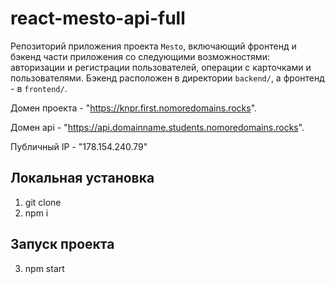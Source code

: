 # react-mesto-api-full
Репозиторий приложения проекта `Mesto`, включающий фронтенд и бэкенд части приложения со следующими возможностями: авторизации и регистрации пользователей, операции с карточками и пользователями. Бэкенд расположен в директории `backend/`, а фронтенд - в `frontend/`. 

Домен проекта - "https://knpr.first.nomoredomains.rocks".

Домен api - "https://api.domainname.students.nomoredomains.rocks".

Публичный IP - "178.154.240.79"

## Локальная установка

1. git clone 
2. npm i

## Запуск проекта

3. npm start
